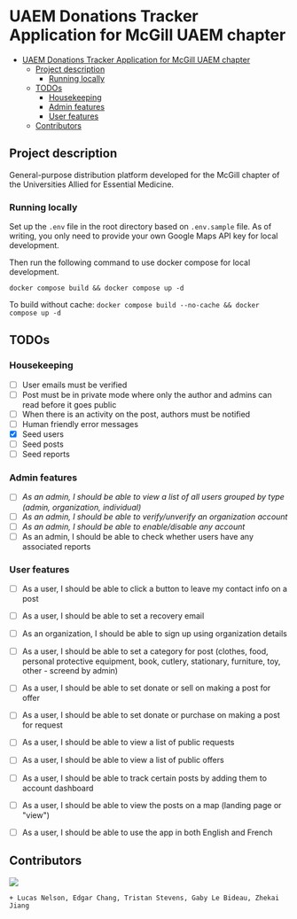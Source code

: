 # UAEM Donations Tracker Application for McGill UAEM chapter

- [UAEM Donations Tracker Application for McGill UAEM chapter](#uaem-donations-tracker-application-for-mcgill-uaem-chapter)
  - [Project description](#project-description)
    - [Running locally](#running-locally)
  - [TODOs](#todos)
    - [Housekeeping](#housekeeping)
    - [Admin features](#admin-features)
    - [User features](#user-features)
  - [Contributors](#contributors)

## Project description

General-purpose distribution platform developed for the McGill chapter of the Universities Allied for Essential Medicine.

### Running locally

Set up the `.env` file in the root directory based on `.env.sample` file. As of writing, you only need to provide your own Google Maps API key for local development.

Then run the following command to use docker compose for local development.

`docker compose build && docker compose up -d`

To build without cache:
`docker compose build --no-cache && docker compose up -d`

## TODOs

### Housekeeping

- [ ] User emails must be verified
- [ ] Post must be in private mode where only the author and admins can read before it goes public
- [ ] When there is an activity on the post, authors must be notified
- [ ] Human friendly error messages
- [x] Seed users
- [ ] Seed posts
- [ ] Seed reports

### Admin features

- [ ] *As an admin, I should be able to view a list of all users grouped by type (admin, organization, individual)*
- [ ] *As an admin, I should be able to verify/unverify an organization account*
- [ ] *As an admin, I should be able to enable/disable any account*
- [ ] As an admin, I should be able to check whether users have any associated reports

### User features

- [ ] As a user, I should be able to click a button to leave my contact info on a post
- [ ] As a user, I should be able to set a recovery email
- [ ] As an organization, I should be able to sign up using organization details
- [ ] As a user, I should be able to set a category for post (clothes, food, personal protective equipment, book, cutlery, stationary, furniture, toy, other - screend by admin)
- [ ] As a user, I should be able to set donate or sell on making a post for offer
- [ ] As a user, I should be able to set donate or purchase on making a post for request
- [ ] As a user, I should be able to view a list of public requests
- [ ] As a user, I should be able to view a list of public offers
- [ ] As a user, I should be able to track certain posts by adding them to account dashboard
- [ ] As a user, I should be able to view the posts on a map (landing page or "view")
- [ ] As a user, I should be able to use the app in both English and French


## Contributors 

[![](https://contrib.rocks/image?repo=uaem-na/donations-tracker)](https://github.com/uaem-na/donations-tracker/graphs/contributors)

`+ Lucas Nelson, Edgar Chang, Tristan Stevens, Gaby Le Bideau, Zhekai Jiang`